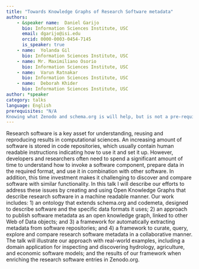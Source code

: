 ```yaml
---
title: "Towards Knowledge Graphs of Research Software metadata"
authors:
    - &speaker name:  Daniel Garijo
      bio: Information Sciences Institute, USC
      email: dgarijo@isi.edu
      orcid: 0000-0003-0454-7145
      is_speaker: true
    - name:  Yolanda Gil
      bio: Information Sciences Institute, USC
    - name: Mr. Maximiliano Osorio
      bio: Information Sciences Institute, USC
    - name:  Varun Ratnakar
      bio: Information Sciences Institute, USC
    - name:  Deborah Khider
      bio: Information Sciences Institute, USC
author: *speaker
category: talks
language: English
prerequisites: "N/A
Knowing what Zenodo and schema.org is will help, but is not a pre-requisite."
---
```

Research software is a key asset for understanding, reusing and reproducing results in computational sciences. An increasing amount of software is stored in code repositories, which usually contain human readable instructions indicating how to use it and set it up. However, developers and researchers often need to spend a significant amount of time to understand how to invoke a software component, prepare data in the required format, and use it in combination with other software. In addition, this time investment makes it challenging to discover and compare software with similar functionality. In this talk I will describe our efforts to address these issues by creating and using Open Knowledge Graphs that describe research software in a machine readable manner. Our work includes: 1) an ontology that extends schema.org and codemeta, designed to describe software and the specific data formats it uses; 2) an approach to publish software metadata as an open knowledge graph, linked to other Web of Data objects; and 3) a framework for automatically extracting metadata from software repositories; and 4) a framework to curate, query, explore and compare research software metadata in a collaborative manner. The talk will illustrate our approach with real-world examples, including a domain application for inspecting and discovering hydrology, agriculture, and economic software models; and the results of our framework when enriching the research software entries in Zenodo.org.
